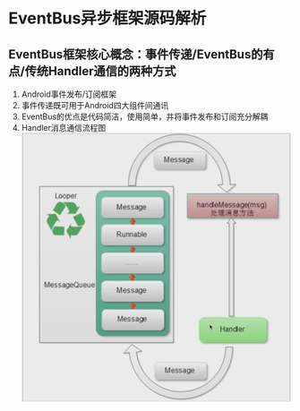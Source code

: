 # EventBus异步框架源码解析

## EventBus框架核心概念：事件传递/EventBus的有点/传统Handler通信的两种方式
1. Android事件发布/订阅框架
2. 事件传递既可用于Android四大组件间通讯
3. EventBus的优点是代码简洁，使用简单，并将事件发布和订阅充分解耦
4. Handler消息通信流程图
![](https://github.com/JeremyHwc/JSourceCodeAnalysis/blob/master/demo-eventbus/pics/Handler%E6%B6%88%E6%81%AF%E9%80%9A%E4%BF%A1%E6%B5%81%E7%A8%8B%E5%9B%BE.png)
